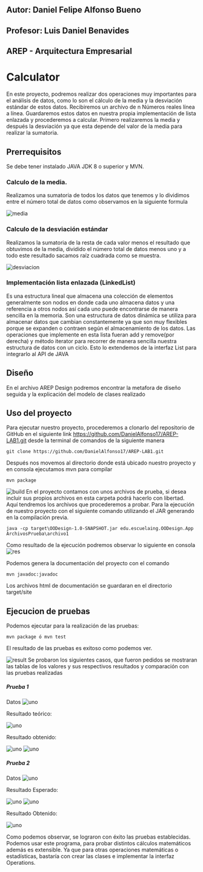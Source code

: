 
## Autor: Daniel Felipe Alfonso Bueno 
## Profesor: Luis Daniel Benavides 
## AREP - Arquitectura Empresarial
# Calculator 
En este proyecto, podremos realizar dos operaciones muy importantes para el análisis de datos, 
como lo son el cálculo de la media y la desviación estándar de estos datos. Recibiremos un archivo 
de n Números reales línea a línea. Guardaremos estos datos en nuestra propia implementación de 
lista enlazada y procederemos a calcular. Primero realizaremos la media y después la
desviación ya que esta depende del valor de la media para realizar la sumatoria.  
## Prerrequisitos 
Se debe tener instalado JAVA JDK 8 o superior y MVN.
### Calculo de la media. 
Realizamos una sumatoria de todos los datos que tenemos y lo dividimos entre el número 
total de datos como observamos en la siguiente formula 


![media](./PantallazosLab/media.PNG)
### Calculo de la desviación estándar 

Realizamos la sumatoria de la resta de cada valor menos el resultado que obtuvimos de la media, dividido
el número total de datos menos uno y a todo este resultado sacamos raíz cuadrada como se muestra. 


![desviacion](./PantallazosLab/desviacion.PNG)

### Implementación lista enlazada (LinkedList)

Es una estructura lineal que almacena una colección de elementos generalmente
son nodos en donde cada uno almacena datos y una referencia a otros nodos así cada uno 
puede encontrarse de manera sencilla en la memoria. Son una estructura de datos dinámica
se utiliza para almacenar datos que cambian constantemente ya que son muy flexibles porque 
se expanden o contraen según el almacenamiento de los datos. 
Las operaciones que implemente en esta lista fueran add y remove(por derecha) y método iterator
para recorrer de manera sencilla nuestra estructura de datos con un ciclo. Esto lo extendemos de la interfaz List 
para integrarlo al API de JAVA

## Diseño 
En el archivo AREP Design podremos encontrar la metafora de diseño seguida y la explicación del modelo de clases realizado

## Uso del proyecto 
Para ejecutar nuestro proyecto, procederemos a clonarlo del repositorio de GitHub
en el siguiente link https://github.com/DanielAlfonso17/AREP-LAB1.git desde la terminal de comandos
de la siguiente manera
~~~
git clone https://github.com/DanielAlfonso17/AREP-LAB1.git
~~~
Después nos movemos al directorio donde está ubicado nuestro proyecto y en consola 
ejecutamos mvn para compilar 
~~~
mvn package 
~~~
![build](./PantallazosLab/buildPackage.png)
En el proyecto contamos con unos archivos de prueba, si desea incluir sus propios archivos
en esta carpeta podrá hacerlo con libertad. Aquí tendremos los archivos que procederemos a probar.
Para la ejecución de nuestro proyecto con el siguiente comando utilizando el JAR generando 
en la compilación previa.  
~~~
java -cp target\OODesign-1.0-SNAPSHOT.jar edu.escuelaing.OODesign.App ArchivosPrueba\archivo1
~~~
Como resultado de la ejecución podremos observar lo siguiente en consola 
![res](./PantallazosLab/resultadoPrueba1Con.png)

Podemos genera la documentación del proyecto con el comando 
~~~
mvn javadoc:javadoc
~~~
Los archivos html de documentación se guardaran en el directorio target/site
## Ejecucion de pruebas 
Podemos ejecutar para la realización de las pruebas:  
~~~
mvn package ó mvn test
~~~
El resultado de las pruebas es exitoso como podemos ver. 

![result](./PantallazosLab/resultadoTest.png)
Se probaron los siguientes casos, que fueron pedidos se mostraran las tablas de los valores y sus 
respectivos resultados  y comparación con las pruebas realizadas 

##### Prueba 1 
Datos 
![uno](./PantallazosLab/casosPrueba1.PNG)


Resultado teórico:


![uno](./PantallazosLab/resultadoPrueba1.PNG) 


Resultado obtenido: 

![uno](./PantallazosLab/resultadoPrueba1Con.png)
![uno](./PantallazosLab/resultadoPrueba3Con.png)

##### Prueba 2 
Datos 
![uno](./PantallazosLab/casosPrueba2.PNG)


Resultado Esperado:

![uno](./PantallazosLab/resultadoPrueba21.PNG)
![uno](./PantallazosLab/resultadoPrueba2.PNG)

Resultado Obtenido:

![uno](./PantallazosLab/resultadoPrueba2Con.png)

Como podemos observar, se lograron con éxito las pruebas establecidas. Podemos usar 
este programa, para probar distintos cálculos matemáticos además es extensible. Ya que 
para otras operaciones matemáticas o estadísticas, bastaría con crear las clases e implementar la 
interfaz Operations. 

